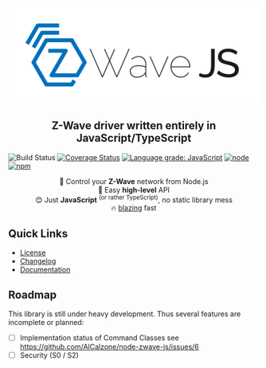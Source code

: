 ![node-zwave-js](docs/_images/logo.svg)

<h2 align="center">Z-Wave driver written entirely in JavaScript/TypeScript</h2>

![Build Status](https://action-badges.now.sh/AlCalzone/node-zwave-js)
[![Coverage Status](https://img.shields.io/coveralls/github/AlCalzone/node-zwave-js.svg)](https://coveralls.io/github/AlCalzone/node-zwave-js)
[![Language grade: JavaScript](https://img.shields.io/lgtm/grade/javascript/g/AlCalzone/node-zwave-js.svg?logo=lgtm&logoWidth=18)](https://lgtm.com/projects/g/AlCalzone/node-zwave-js/context:javascript)
[![node](https://img.shields.io/node/v/zwave-js.svg) ![npm](https://img.shields.io/npm/v/zwave-js.svg)](https://www.npmjs.com/package/zwave-js)

<p align="center">
  📡 Control your <b>Z-Wave</b> network from Node.js<br />
  👶 Easy <b>high-level</b> API<br />
  😊 Just <b>JavaScript</b> <sup>(or rather TypeScript)</sup>, no static library mess<br />
  🔥 <a href="https://twitter.com/acdlite/status/974390255393505280" target="_blank">blazing</a> fast
</p>

## Quick Links

-   [License](LICENSE)
-   [Changelog](CHANGELOG.md)
-   [Documentation](./docs)

## Roadmap

This library is still under heavy development. Thus several features are incomplete or planned:

-   [ ] Implementation status of Command Classes see https://github.com/AlCalzone/node-zwave-js/issues/6
-   [ ] Security (S0 / S2)

<!--
TODO: Move all this to the documentation
## Development

This project requires a lot of boilerplate code. To help creating it, we use the project snippets extension for VSCode.

When making changes or adding tests, make sure they run with `npm t`.

### Implementing a Command Class

1. Create a file in `src/lib/commandclass/` named `<cc-name>CC.ts`
1. Generate the basic structure of the Command Class with the `zwcc` snippet.
1. For each command the Command Class implements, use the `zwcccmd` snippet to generate and implement the command structure.

    - The command should be named `<cc-name>CC<command-name>`, where `<command-name>` is the name of the command as defined in the `<cc-name>Commands` enumeration.
    - The `<cc-name>CC<command-name>Options` interface and the `serialize()` override are only necessary if the command is meant to be sent. Use `CCCommandOptions` if the command accepts no extra parameters.
    - For commands that are only meant to be received (i.e. `XYZReport`), you should use the `zwccreport` snippet instead.

1. Add tests in `<cc-name>CC.test.ts`

You can check which command classes are missing in https://github.com/AlCalzone/node-zwave-js/issues/6.

### Implementing a message class

1. Create a file in `src/lib/driver/` or `src/lib/controller` (depending on where it belongs) named `<function-id>Messages.ts`
1. Generate the basic structure of the message class with the `zwmsg` snippet. Depending on the message, a `Request` and/or a `Response` may be necessary
1. Implement the possible constructor signatures
1. Implement `serialize` for all commands we can send
1. Implement `deserialize` for all commands we can decode
1. Add tests in `<function-id>Messages.test.ts`
    - The `zwmsgtest` snippet contains the basic test structure, which must be provided at least
    - Add additional tests as necessary

### Test run

0. Enable sourceMaps in `tsconfig.json` if required
1. Build the project with `npm run build` or uncomment the build step in `.vscode/launch.json`
1. Edit `test/run.js` as necessary
1. Press <kbd>F5</kbd>
-->
